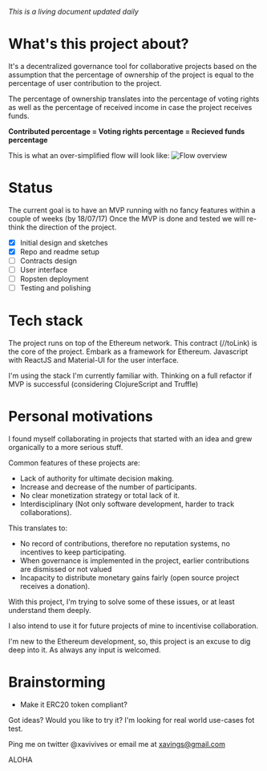 _This is a living document updated daily_

# What's this project about?
It's a decentralized governance tool for collaborative projects based on the assumption that the percentage of ownership of the project is equal to the percentage of user contribution to the project.

The percentage of ownership translates into the percentage of voting rights as well as the percentage of received income in case the project receives funds.

**Contributed percentage =  Voting rights percentage = Recieved funds percentage**

This is what an over-simplified flow will look like:
![Flow overview](https://lh3.googleusercontent.com/PJzWK2AHIIbkXviEMhh9qsvCNX1_6TnuxJekaeM6jEJAk49pHGNYIeMyfgLIwaNCoQLN8v7xWZ_YGlM=w1436-h758-rw)

# Status
The current goal is to have an MVP running with no fancy features within a couple of weeks (by 18/07/17) Once the MVP is done and tested we will re-think the direction of the project.

- [x] Initial design and sketches
- [x] Repo and readme setup 
- [ ] Contracts design
- [ ] User interface
- [ ] Ropsten deployment
- [ ] Testing and polishing

# Tech stack
The project runs on top of the Ethereum network.
This contract (//toLink) is the core of the project.
Embark as a framework for Ethereum.
Javascript with ReactJS and Material-UI for the user interface.

I'm using the stack I'm currently familiar with. Thinking on a full refactor if MVP is successful (considering ClojureScript and Truffle)

# Personal motivations
I found myself collaborating in projects that started with an idea and grew organically to a more serious stuff.

Common features of these projects are:
- Lack of authority for ultimate decision making.
- Increase and decrease of the number of participants.
- No clear monetization strategy or total lack of it.
- Interdisciplinary  (Not only software development, harder to track collaborations).

This translates to:
- No record of contributions, therefore no reputation systems, no incentives to keep participating.
- When governance is implemented in the project, earlier contributions are dismissed or not valued 
- Incapacity to distribute monetary gains fairly (open source project receives a donation).

With this project, I'm trying to solve some of these issues, or at least understand them deeply.

I also intend to use it for future projects of mine to incentivise collaboration.

I'm new to the Ethereum development, so, this project is an excuse to dig deep into it. As always any input is welcomed.

# Brainstorming

- Make it ERC20 token compliant?

Got ideas? 
Would you like to try it?
I'm looking for real world use-cases fot test.

Ping me on twitter @xavivives or email me at xavings@gmail.com


ALOHA
